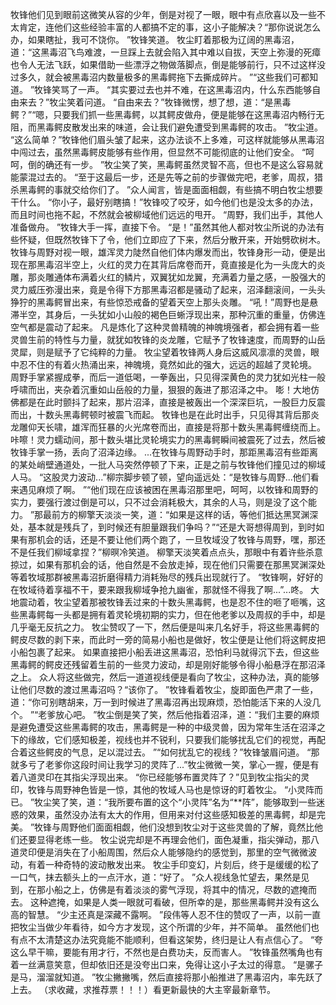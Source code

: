 牧锋他们见到眼前这微笑从容的少年，倒是对视了一眼，眼中有点欣喜以及一些不太肯定，连他们这些经验丰富的人都搞不定的事，这小子能解决？“那你说说怎么办，如果瞎扯，我可不饶你。
”牧锋笑道。
牧尘盯着那极为辽阔的黑毒沼，道：“这黑毒沼飞鸟难渡，一旦踩上去就会陷入其中难以自拔，天空上弥漫的死瘴也令人无法飞跃，如果借助一些漂浮之物做落脚点，倒是能够前行，只不过这样没过多久，就会被黑毒沼内数量极多的黑毒鳄拖下去撕成碎片。
”“这些我们可都知道。
”牧锋笑骂了一声。
“其实要过去也并不难，在这黑毒沼内，什么东西能够自由来去？”牧尘笑着问道。
“自由来去？”牧锋微愣，想了想，道：“是黑毒鳄？”“嗯，只要我们抓一些黑毒鳄，以其鳄皮做舟，便是能够在这黑毒沼内畅行无阻，而黑毒鳄皮散发出来的味道，会让我们避免遭受到黑毒鳄的攻击。
”牧尘道。
“这么简单？”牧锋他们眉头皱了起来，这办法谈不上多难，可这样就能够从黑毒沼中闯过去，虽然黑毒鳄皮能够有些作用，但显然不可能彻底的让他们安全。
“呵呵，倒的确还有一步。
”牧尘笑了笑，黑毒鳄虽然灵智不高，但也不是这么容易就能蒙混过去的。
“至于这最后一步，还是先等之前的步骤做完吧，老爹，周叔，猎杀黑毒鳄的事就交给你们了。
”众人闻言，皆是面面相觑，有些搞不明白牧尘想要干什么。
“你小子，最好别瞎搞！”牧锋咬了咬牙，如今他们也是没太多的办法，而且时间也拖不起，不然就会被柳域他们远远的甩开。
“周野，我们出手，其他人准备做舟。
”牧锋大手一挥，直接下令。
“是！”虽然其他人都对牧尘所说的办法有些怀疑，但既然牧锋下了令，他们立即应了下来，然后分散开来，开始劈砍树木。
牧锋与周野对视一眼，雄浑灵力陡然自他们体内爆发而出，牧锋身形一动，便是出现在那黑毒沼半空上，火红的灵力在其背后席卷而开，竟直接是化为一头庞大的炎雕，那炎雕通体布满着火红的鳞片，双翼犹如龙翼，充满着力量之感，一股强大的灵力威压弥漫出来，竟是令得下方那黑毒沼都是骚动了起来，沼泽翻滚间，一头头狰狞的黑毒鳄冒出来，有些惊恐戒备的望着天空上那头炎雕。
“吼！”周野也是悬滞半空，其身后，一头犹如小山般的褐色巨蜥浮现出来，那种沉重的重量，仿佛连空气都是震动了起来。
凡是炼化了这种灵兽精魄的神魄境强者，都会拥有着一些灵兽生前的特性与力量，就犹如牧锋的炎龙雕，它赋予了牧锋速度，而周野的山岳灵犀，则是赋予了它纯粹的力量。
牧尘望着牧锋两人身后这威风凛凛的灵兽，眼中忍不住的有着火热涌出来，神魄境，竟然如此的强大，远远的超越了灵轮境。
周野手掌紧握成拳，而后一道低喝，一拳轰出，只见得深黄色的灵力犹如光柱一般呼啸而出，夹杂着沉重如山岳般的力量，狠狠的轰进了那沼泽之中。
嘭！大地仿佛都是在此时颤抖了起来，那片沼泽，直接是被轰出一个深深巨坑，一股巨力反震而出，十数头黑毒鳄顿时被震飞而起。
牧锋也是在此时出手，只见得其背后那炎龙雕仰天长啸，雄浑而狂暴的火光席卷而出，直接是将那十数头黑毒鳄缠绕而上。
咔嚓！灵力蠕动间，那十数头堪比灵轮境实力的黑毒鳄瞬间被震死了过去，然后被牧锋手掌一扬，丢向了沼泽边缘。
...在牧锋与周野动手时，那距黑毒沼有些距离的某处峭壁通道处，一批人马突然停顿了下来，正是之前与牧锋他们撞见过的柳域人马。
“这股灵力波动...”柳宗脚步顿了顿，望向遥远处：“是牧锋与周野...他们看来遇见麻烦了啊。
”“他们现在应该被困在黑毒沼那里吧，呵呵，以牧锋和周野的实力，要强行渡过倒是可以，只不过会消耗极大，其余的人马，则是没了这个能力。
”那最前方的柳擎天淡淡一笑，道：“如果是这样的话，等他们抵达黑冥渊深处，基本就是残兵了，到时候还有胆量跟我们争吗？”“还是大哥想得周到，到时如果有那机会的话，还是不要让他们两个跑了，一旦牧域没了牧锋与周野，嘿，那还不是任我们柳域拿捏？”柳暝冷笑道。
柳擎天淡笑着点点头，那眼中有着许些杀意掠过，如果有那机会的话，他自然是不会放走掉，现在他们只需要在那黑冥渊深处等着牧域那群被黑毒沼折磨得精力消耗殆尽的残兵出现就行了。
“牧锋啊，好好的在牧域待着享福不干，要来跟我柳域争抢九幽雀，那就怪不得我了啊...”...咚。
大地震动着，牧尘望着那被牧锋丢过来的十数头黑毒鳄，也是忍不住的咂了咂嘴，这些黑毒鳄每一头都是拥有着灵轮境初期的实力，但在他老爹以及周叔的手中，却是几乎毫无反抗之力。
牧尘赞叹了一下，然后便是叫来几名好手，将这些黑毒鳄的鳄皮尽数的剥下来，而此时一旁的简易小船也是做好，牧尘便是让他们将这鳄皮把小船包裹了起来。
如果直接把小船丢进这黑毒沼，恐怕利马就得沉下去，但这些黑毒鳄的鳄皮还残留着生前的一些灵力波动，却是刚好能够令得小船悬浮在那沼泽之上。
众人将这些做完，然后一道道视线便是看向了牧尘，这种办法，真的能够让他们尽数的渡过黑毒沼吗？“该你了。
”牧锋看着牧尘，旋即面色严肃了一些，道：“你可别瞎胡来，万一到时候进了黑毒沼再出现麻烦，恐怕能活下来的人没几个。
”“老爹放心吧。
”牧尘倒是笑了笑，然后他指着沼泽，道：“我们主要的麻烦是避免遭受这些黑毒鳄的攻击，黑毒鳄是一种的中级灵兽，因为常年生活在沼泽之下的缘故，它们感知极差，视线也并不锐利，只要我们能够扰乱它们的视觉，再配合着这些鳄皮的气息，足以混过去。
”“如何扰乱它的视线？”牧锋皱眉问道。
“那就多亏了老爹你这段时间让我学习的灵阵了...”牧尘微微一笑，掌心一握，便是有着八道灵印在其指尖浮现出来。
“你已经能够布置灵阵了？”见到牧尘指尖的灵印，牧锋与周野神色皆是一惊，其他的牧域人马也是惊讶的盯着牧尘。
“小灵阵而已。
”牧尘笑了笑，道：“我所要布置的这个“小灵阵”名为“**阵”，能够取到一些迷惑的效果，虽然没办法有太大的作用，但用来对付这些感知极差的黑毒鳄，却是完美。
”牧锋与周野他们面面相觑，他们没想到牧尘对于这些灵兽的了解，竟然比他们还要显得老练一些。
牧尘说完却是不再理会他们，面色凝重，指尖弹动，那八道灵印便是消失在了小船周围，然后众人能够隐约的感觉到，那里的空气微微波动，有着一种奇特的波动散发出来。
牧尘手印变幻，片刻后，终于是缓缓的松了一口气，抹去额头上的一点汗水，道：“好了。
”众人视线急忙望去，果然是见到，在那小船之上，仿佛是有着淡淡的雾气浮现，将其中的情况，尽数的遮掩而去。
这种遮掩，如果是人类一眼就可看破，但所幸的是，那些黑毒鳄并没有这么高的智慧。
“少主还真是深藏不露啊。
”段伟等人忍不住的赞叹了一声，以前一直把牧尘当做少年看待，如今方才发现，这个所谓的少年，并不简单。
虽然他们也有点不太清楚这办法究竟能不能顺利，但看这架势，终归是让人有点信心了。
“夸这么早干嘛，要能有用才行，不然也是白费功夫，反而害人。
”牧锋虽然嘴角也有着一丝满意笑意，但却依旧还是没夸出口来，免得让这小子太过的得意。
“是骡子是马，溜溜就知道。
”牧尘撇撇嘴，然后直接将那小船推进了黑毒沼内，率先跃了上去。
（求收藏，求推荐票！！！）看更新最快的大主宰最新章节。
